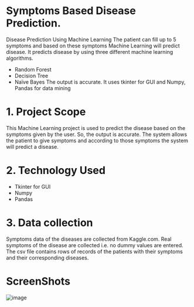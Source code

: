 # Symptoms Based Disease Prediction.
Disease Prediction Using Machine Learning
The patient can fill up to 5 symptoms and based on these symptoms Machine Learning will predict disease. 
It predicts disease by using three different machine learning algorithms.
*	Random Forest
* Decision Tree
* Naïve Bayes
The output is accurate.
It uses tkinter for GUI and Numpy, Pandas for data mining

# 1. Project Scope  
This Machine Learning project is used to predict the disease based on the symptoms given by the user. So, the output is accurate. 
The system allows the patient to give symptoms and according to those symptoms the system will predict a disease. 

# 2. Technology Used
* Tkinter for GUI 
* Numpy
* Pandas

# 3. Data collection 
Symptoms data of the diseases are collected from Kaggle.com. 
Real symptoms of the disease are collected i.e. no dummy values are entered.
The csv file contains rows of records of the patients with their symptoms and their corresponding diseases.

# ScreenShots

![image](https://user-images.githubusercontent.com/53854470/166113386-b39c1b83-514d-4bf9-90a0-f3b60812e8b1.jpg)
